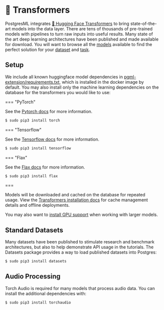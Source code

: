 # 🤗 Transformers
PostgresML integrates [🤗 Hugging Face Transformers](https://huggingface.co/transformers) to bring state-of-the-art models into the data layer. There are tens of thousands of pre-trained models with pipelines to turn raw inputs into useful results. Many state of the art deep learning architectures have been published and made available for download. You will want to browse all the [models](https://huggingface.co/models) available to find the perfect solution for your [dataset](https://huggingface.co/dataset) and [task](https://huggingface.co/tasks).

## Setup
We include all known huggingface model dependencies in [pgml-extension/requirements.txt](https://github.com/postgresml/postgresml/blob/master/pgml-extension/requirements.txt), which is installed in the docker image by default.
You may also install only the machine learning dependencies on the database for the transformers you would like to use:

=== "PyTorch"

See the [Pytorch docs](https://pytorch.org/) for more information.

```bash
$ sudo pip3 install torch
```

=== "Tensorflow"

See the [Tensorflow docs](https://www.tensorflow.org/install/) for more information.

```bash
$ sudo pip3 install tensorflow
```

=== "Flax"

See the [Flax docs](https://flax.readthedocs.io/en/latest/installation.html) for more information.

```bash
$ sudo pip3 install flax
```

===

Models will be downloaded and cached on the database for repeated usage. View the [Transformers installation docs](https://huggingface.co/docs/transformers/installation) for cache management details and offline deployments.

You may also want to [install GPU support](/docs/guides/setup/gpu_support/) when working with larger models.

## Standard Datasets
Many datasets have been published to stimulate research and benchmark architectures, but also to help demonstrate API usage in the tutorials. The Datasets package provides a way to load published datasets into Postgres:

```bash
$ sudo pip3 install datasets
```

## Audio Processing
Torch Audio is required for many models that process audio data. You can install the additional dependencies with:

```bash
$ sudo pip3 install torchaudio
```

